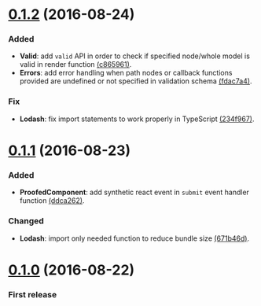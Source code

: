 # [0.1.2](https://github.com/elboman/proofed/releases/tag/0.1.2) (2016-08-24)
### Added
- **Valid**: add `valid` API in order to check if specified node/whole model is valid in render function [(c865961)](https://github.com/elboman/proofed/commit/c8659611db10159c612fe826e9ec7d9a2dd6220d).
- **Errors**: add error handling when path nodes or callback functions provided are undefined or not specified in validation schema [(fdac7a4)](https://github.com/elboman/proofed/commit/fdac7a4433b5ff7073312462dfe0be2fd8af42c8).

### Fix
- **Lodash**: fix import statements to work properly in TypeScript [(234f967)](https://github.com/elboman/proofed/commit/234f967e735c709a8f61ee6da3c5e67162418b7c).

# [0.1.1](https://github.com/elboman/proofed/releases/tag/0.1.1) (2016-08-23)
### Added
- **ProofedComponent**: add synthetic react event in `submit` event handler function [(ddca262)](https://github.com/elboman/proofed/commit/ddca262cecf183dd8bcd743a6e63189d32b3ea0e).

### Changed
- **Lodash**: import only needed function to reduce bundle size [(671b46d)](https://github.com/elboman/proofed/commit/671b46d9513847dbe6b4d227b3b48010aa17bcd2).

# [0.1.0](https://github.com/elboman/proofed/releases/tag/0.1.0) (2016-08-22)
### First release